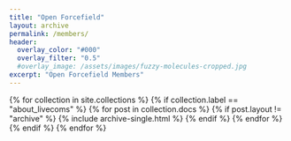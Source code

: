 ```yaml
---
title: "Open Forcefield"
layout: archive
permalink: /members/
header:
  overlay_color: "#000"
  overlay_filter: "0.5"
  #overlay_image: /assets/images/fuzzy-molecules-cropped.jpg
excerpt: "Open Forcefield Members"
---
```


{% for collection in site.collections %}
  {% if collection.label == "about_livecoms" %}
    {% for post in collection.docs %}
	  {% if post.layout != "archive" %}
        {% include archive-single.html %}
	  {% endif %}
    {% endfor %}
  {% endif %}
{% endfor %}
